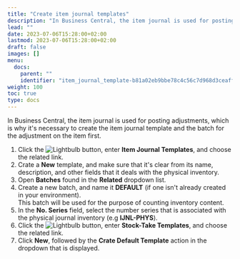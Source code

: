 ```yaml
---
title: "Create item journal templates"
description: "In Business Central, the item journal is used for posting adjustments, which is why it's necessary to create the item journal template and the batch for the adjustment on the item first."
lead: ""
date: 2023-07-06T15:28:00+02:00
lastmod: 2023-07-06T15:28:00+02:00
draft: false
images: []
menu:
  docs:
    parent: ""
    identifier: "item_journal_template-b81a02eb9bbe78c4c56c7d968d3ceaff"
weight: 100
toc: true
type: docs
---
```


In Business Central, the item journal is used for posting adjustments, which is why it's necessary to create the item journal template and the batch for the adjustment on the item first. 

1. Click the ![Lightbulb](Lightbulb_icon.PNG) button, enter **Item Journal Templates**, and choose the related link.
2. Crate a **New** template, and make sure that it's clear from its name, description, and other fields that it deals with the physical inventory.
3. Open **Batches** found in the **Related** dropdown list. 
4. Create a new batch, and name it **DEFAULT** (if one isn't already created in your environment).        
   This batch will be used for the purpose of counting inventory content. 
5. In the **No. Series** field, select the number series that is associated with the physical journal inventory (e.g **IJNL-PHYS**).
6. Click the ![Lightbulb](Lightbulb_icon.PNG) button, enter **Stock-Take Templates**, and choose the related link.
7. Click **New**, followed by the **Crate Default Template** action in the dropdown that is displayed.
